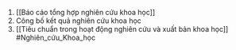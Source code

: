 1. [[Báo cáo tổng hợp nghiên cứu khoa học]]
2. Công bố kết quả nghiên cứu khoa học
3. [[Tiêu chuẩn trong hoạt động nghiên cứu và xuất bản khoa học]]
#Nghiên_cứu_Khoa_học 
